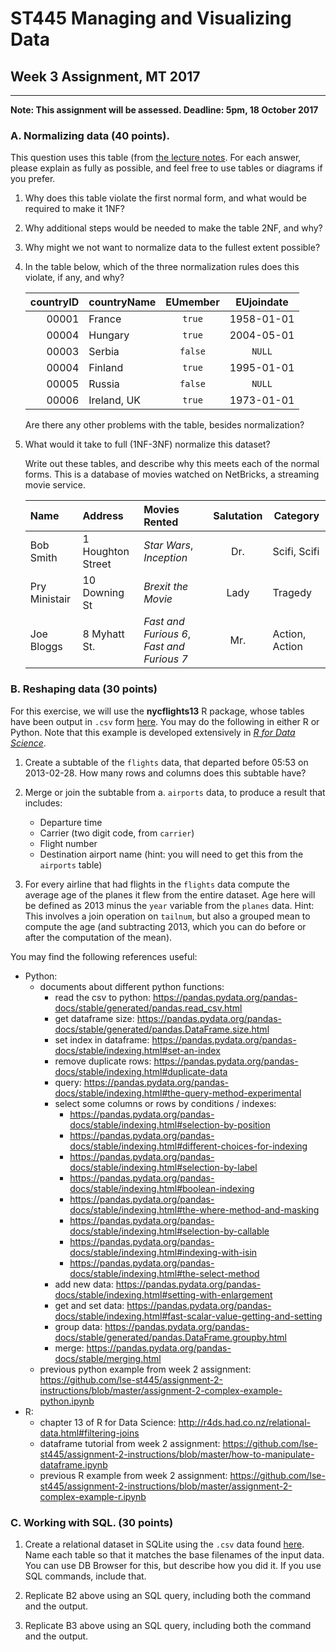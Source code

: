 # ST445 Managing and Visualizing Data

## Week 3 Assignment, MT 2017
---
**Note: This assignment will be assessed.  Deadline: 5pm, 18 October 2017**

### A.  Normalizing data (40 points).

This question uses this table (from [the lecture notes](https://github.com/lse-st445/lectures/blob/master/week03/ST445_wk3_lecture.ipynb#normalization-example).  For each answer, please explain as fully as possible, and feel free to use tables or diagrams if you prefer.

1.  Why does this table violate the first normal form, and what would be required to make it 1NF?

2.  Why additional steps would be needed to make the table 2NF, and why?

3.  Why might we not want to normalize data to the fullest extent possible?

4.  In the table below, which of the three normalization rules does this violate, if any, and why?

    |  countryID  |  countryName    |   EUmember   |  EUjoindate  |
    | -----------:|:----------------|:------------:|:------------:|
    | 00001       | France          |  `true`      |  1958-01-01  |
    | 00004       | Hungary         |  `true`      |  2004-05-01  |
    | 00003       | Serbia          |  `false`     |       `NULL` |
    | 00004       | Finland         |  `true`      |  1995-01-01  |
    | 00005       | Russia          |  `false`     |       `NULL` |
    | 00006       | Ireland, UK     |  `true`      |  1973-01-01  |

    Are there any other problems with the table, besides normalization?

5.  What would it take to full (1NF-3NF) normalize this dataset?

    Write out these tables, and describe why this meets each of the normal forms.  This is a database of movies watched on NetBricks, a streaming movie service.

    | Name           | Address    |   Movies Rented   |  Salutation  | Category |
    |:---------------|:-----------|:------------------|:------------:|----------|
    | Bob Smith      | 1 Houghton Street    | _Star Wars_, _Inception_ |  Dr.   |  Scifi, Scifi |
    | Pry Ministair  | 10 Downing St     |  _Brexit the Movie_      |  Lady  | Tragedy |
    | Joe Bloggs     | 8 Myhatt St.      |  _Fast and Furious 6_, _Fast and Furious 7_     | Mr. | Action, Action |

### B.  Reshaping data (30 points)

For this exercise, we will use the **nycflights13** R package, whose tables have been output in `.csv` form [here](nycflights13/).  You may do the following in either R or Python.  Note that this example is developed extensively in [_R for Data Science_](http://r4ds.had.co.nz/relational-data.html).

1.  Create a subtable of the `flights` data, that departed before 05:53 on 2013-02-28.  How many rows and columns does this subtable have?  

2.  Merge or join the subtable from a. `airports` data, to produce a result that includes:  
    *  Departure time
    *  Carrier (two digit code, from `carrier`)
    *  Flight number
    *  Destination airport name (hint: you will need to get this from the `airports` table)  

3.  For every airline that had flights in the `flights` data compute the average age of the planes it flew from the entire dataset.  Age here will be defined as 2013 minus the `year` variable from the `planes` data.  Hint: This involves a join operation on `tailnum`, but also a grouped mean to compute the age (and subtracting 2013, which you can do before or after the computation of the mean).

You may find the following references useful:
* Python:
    * documents about different python functions:
        * read the csv to python: https://pandas.pydata.org/pandas-docs/stable/generated/pandas.read_csv.html
        * get dataframe size: https://pandas.pydata.org/pandas-docs/stable/generated/pandas.DataFrame.size.html
        * set index in dataframe: https://pandas.pydata.org/pandas-docs/stable/indexing.html#set-an-index
        * remove duplicate rows: https://pandas.pydata.org/pandas-docs/stable/indexing.html#duplicate-data
        * query: https://pandas.pydata.org/pandas-docs/stable/indexing.html#the-query-method-experimental
        * select some columns or rows by conditions / indexes:
            * https://pandas.pydata.org/pandas-docs/stable/indexing.html#selection-by-position
            * https://pandas.pydata.org/pandas-docs/stable/indexing.html#different-choices-for-indexing
            * https://pandas.pydata.org/pandas-docs/stable/indexing.html#selection-by-label
            * https://pandas.pydata.org/pandas-docs/stable/indexing.html#boolean-indexing
            * https://pandas.pydata.org/pandas-docs/stable/indexing.html#the-where-method-and-masking
            * https://pandas.pydata.org/pandas-docs/stable/indexing.html#selection-by-callable
            * https://pandas.pydata.org/pandas-docs/stable/indexing.html#indexing-with-isin
            * https://pandas.pydata.org/pandas-docs/stable/indexing.html#the-select-method
        * add new data: https://pandas.pydata.org/pandas-docs/stable/indexing.html#setting-with-enlargement
        * get and set data: https://pandas.pydata.org/pandas-docs/stable/indexing.html#fast-scalar-value-getting-and-setting
        * group data: https://pandas.pydata.org/pandas-docs/stable/generated/pandas.DataFrame.groupby.html
        * merge: https://pandas.pydata.org/pandas-docs/stable/merging.html
    * previous python example from week 2 assignment: https://github.com/lse-st445/assignment-2-instructions/blob/master/assignment-2-complex-example-python.ipynb
* R:
    * chapter 13 of R for Data Science:
    http://r4ds.had.co.nz/relational-data.html#filtering-joins
    * dataframe tutorial from week 2 assignment: https://github.com/lse-st445/assignment-2-instructions/blob/master/how-to-manipulate-dataframe.ipynb
    * previous R example from week 2 assignment: https://github.com/lse-st445/assignment-2-instructions/blob/master/assignment-2-complex-example-r.ipynb

### C.  Working with SQL.  (30 points)

1.  Create a relational dataset in SQLite using the `.csv` data found [here](nycflights13/).  Name each table so that it matches the base filenames of the input data.  You can use DB Browser for this, but describe how you did it.   If you use SQL commands, include that.

2.  Replicate B2 above using an SQL query, including both the command and the output.

3.  Replicate B3 above using an SQL query, including both the command and the output.

